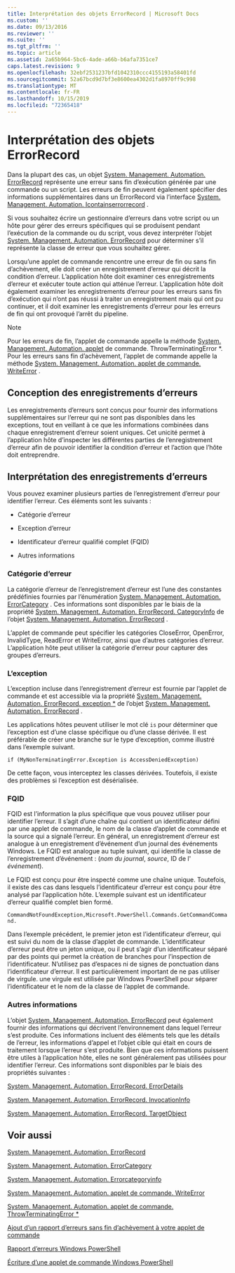 ```yaml
---
title: Interprétation des objets ErrorRecord | Microsoft Docs
ms.custom: ''
ms.date: 09/13/2016
ms.reviewer: ''
ms.suite: ''
ms.tgt_pltfrm: ''
ms.topic: article
ms.assetid: 2a65b964-5bc6-4ade-a66b-b6afa7351ce7
caps.latest.revision: 9
ms.openlocfilehash: 32ebf2531237bfd1042310ccc4155193a58401fd
ms.sourcegitcommit: 52a67bcd9d7bf3e8600ea4302d1fa8970ff9c998
ms.translationtype: MT
ms.contentlocale: fr-FR
ms.lasthandoff: 10/15/2019
ms.locfileid: "72365418"
---
```

# <a name="interpreting-errorrecord-objects"></a>Interprétation des objets ErrorRecord

Dans la plupart des cas, un objet [System. Management. Automation. ErrorRecord](/dotnet/api/System.Management.Automation.ErrorRecord) représente une erreur sans fin d’exécution générée par une commande ou un script. Les erreurs de fin peuvent également spécifier des informations supplémentaires dans un ErrorRecord via l’interface [System. Management. Automation. Icontainserrorrecord](/dotnet/api/System.Management.Automation.IContainsErrorRecord) .

Si vous souhaitez écrire un gestionnaire d’erreurs dans votre script ou un hôte pour gérer des erreurs spécifiques qui se produisent pendant l’exécution de la commande ou du script, vous devez interpréter l’objet [System. Management. Automation. ErrorRecord](/dotnet/api/System.Management.Automation.ErrorRecord) pour déterminer s’il représente la classe de erreur que vous souhaitez gérer.

Lorsqu’une applet de commande rencontre une erreur de fin ou sans fin d’achèvement, elle doit créer un enregistrement d’erreur qui décrit la condition d’erreur. L’application hôte doit examiner ces enregistrements d’erreur et exécuter toute action qui atténue l’erreur. L’application hôte doit également examiner les enregistrements d’erreur pour les erreurs sans fin d’exécution qui n’ont pas réussi à traiter un enregistrement mais qui ont pu continuer, et il doit examiner les enregistrements d’erreur pour les erreurs de fin qui ont provoqué l’arrêt du pipeline.

> [!NOTE]
> Pour les erreurs de fin, l’applet de commande appelle la méthode [System. Management. Automation. applet](/dotnet/api/System.Management.Automation.Cmdlet.ThrowTerminatingError) de commande. ThrowTerminatingError *. Pour les erreurs sans fin d’achèvement, l’applet de commande appelle la méthode [System. Management. Automation. applet de commande. WriteError](/dotnet/api/System.Management.Automation.Cmdlet.WriteError) .

## <a name="error-record-design"></a>Conception des enregistrements d’erreurs

Les enregistrements d’erreurs sont conçus pour fournir des informations supplémentaires sur l’erreur qui ne sont pas disponibles dans les exceptions, tout en veillant à ce que les informations combinées dans chaque enregistrement d’erreur soient uniques. Cet unicité permet à l’application hôte d’inspecter les différentes parties de l’enregistrement d’erreur afin de pouvoir identifier la condition d’erreur et l’action que l’hôte doit entreprendre.

## <a name="interpreting-error-records"></a>Interprétation des enregistrements d’erreurs

Vous pouvez examiner plusieurs parties de l’enregistrement d’erreur pour identifier l’erreur. Ces éléments sont les suivants :

- Catégorie d’erreur

- Exception d’erreur

- Identificateur d’erreur qualifié complet (FQID)

- Autres informations

### <a name="the-error-category"></a>Catégorie d’erreur

La catégorie d’erreur de l’enregistrement d’erreur est l’une des constantes prédéfinies fournies par l’énumération [System. Management. Automation. ErrorCategory](/dotnet/api/System.Management.Automation.ErrorCategory) . Ces informations sont disponibles par le biais de la propriété [System. Management. Automation. ErrorRecord. CategoryInfo](/dotnet/api/System.Management.Automation.ErrorRecord.CategoryInfo) de l’objet [System. Management. Automation. ErrorRecord](/dotnet/api/System.Management.Automation.ErrorRecord) .

L’applet de commande peut spécifier les catégories CloseError, OpenError, InvalidType, ReadError et WriteError, ainsi que d’autres catégories d’erreur. L’application hôte peut utiliser la catégorie d’erreur pour capturer des groupes d’erreurs.

### <a name="the-exception"></a>L’exception

L’exception incluse dans l’enregistrement d’erreur est fournie par l’applet de commande et est accessible via la propriété [System. Management. Automation. ErrorRecord. exception *](/dotnet/api/System.Management.Automation.ErrorRecord.Exception) de l’objet [System. Management. Automation. ErrorRecord](/dotnet/api/System.Management.Automation.ErrorRecord) .

Les applications hôtes peuvent utiliser le mot clé `is` pour déterminer que l’exception est d’une classe spécifique ou d’une classe dérivée. Il est préférable de créer une branche sur le type d’exception, comme illustré dans l’exemple suivant.

`if (MyNonTerminatingError.Exception is AccessDeniedException)`

De cette façon, vous interceptez les classes dérivées. Toutefois, il existe des problèmes si l’exception est désérialisée.

### <a name="the-fqid"></a>FQID

FQID est l’information la plus spécifique que vous pouvez utiliser pour identifier l’erreur. Il s’agit d’une chaîne qui contient un identificateur défini par une applet de commande, le nom de la classe d’applet de commande et la source qui a signalé l’erreur. En général, un enregistrement d’erreur est analogue à un enregistrement d’événement d’un journal des événements Windows. Le FQID est analogue au tuple suivant, qui identifie la classe de l’enregistrement d’événement : (*nom du journal*, *source*, ID de l' *événement*).

Le FQID est conçu pour être inspecté comme une chaîne unique. Toutefois, il existe des cas dans lesquels l’identificateur d’erreur est conçu pour être analysé par l’application hôte. L’exemple suivant est un identificateur d’erreur qualifié complet bien formé.

`CommandNotFoundException,Microsoft.PowerShell.Commands.GetCommandCommand.`

Dans l’exemple précédent, le premier jeton est l’identificateur d’erreur, qui est suivi du nom de la classe d’applet de commande. L’identificateur d’erreur peut être un jeton unique, ou il peut s’agir d’un identificateur séparé par des points qui permet la création de branches pour l’inspection de l’identificateur. N’utilisez pas d’espaces ni de signes de ponctuation dans l’identificateur d’erreur. Il est particulièrement important de ne pas utiliser de virgule. une virgule est utilisée par Windows PowerShell pour séparer l’identificateur et le nom de la classe de l’applet de commande.

### <a name="other-information"></a>Autres informations

L’objet [System. Management. Automation. ErrorRecord](/dotnet/api/System.Management.Automation.ErrorRecord) peut également fournir des informations qui décrivent l’environnement dans lequel l’erreur s’est produite. Ces informations incluent des éléments tels que les détails de l’erreur, les informations d’appel et l’objet cible qui était en cours de traitement lorsque l’erreur s’est produite. Bien que ces informations puissent être utiles à l’application hôte, elles ne sont généralement pas utilisées pour identifier l’erreur. Ces informations sont disponibles par le biais des propriétés suivantes :

[System. Management. Automation. ErrorRecord. ErrorDetails](/dotnet/api/System.Management.Automation.ErrorRecord.ErrorDetails)

[System. Management. Automation. ErrorRecord. InvocationInfo](/dotnet/api/System.Management.Automation.ErrorRecord.InvocationInfo)

[System. Management. Automation. ErrorRecord. TargetObject](/dotnet/api/System.Management.Automation.ErrorRecord.TargetObject)

## <a name="see-also"></a>Voir aussi

[System. Management. Automation. ErrorRecord](/dotnet/api/System.Management.Automation.ErrorRecord)

[System. Management. Automation. ErrorCategory](/dotnet/api/System.Management.Automation.ErrorCategory)

[System. Management. Automation. Errorcategoryinfo](/dotnet/api/System.Management.Automation.ErrorCategoryInfo)

[System. Management. Automation. applet de commande. WriteError](/dotnet/api/System.Management.Automation.Cmdlet.WriteError)

[System. Management. Automation. applet de commande. ThrowTerminatingError *](/dotnet/api/System.Management.Automation.Cmdlet.ThrowTerminatingError)

[Ajout d’un rapport d’erreurs sans fin d’achèvement à votre applet de commande](./adding-non-terminating-error-reporting-to-your-cmdlet.md)

[Rapport d’erreurs Windows PowerShell](./error-reporting-concepts.md)

[Écriture d’une applet de commande Windows PowerShell](./writing-a-windows-powershell-cmdlet.md)
